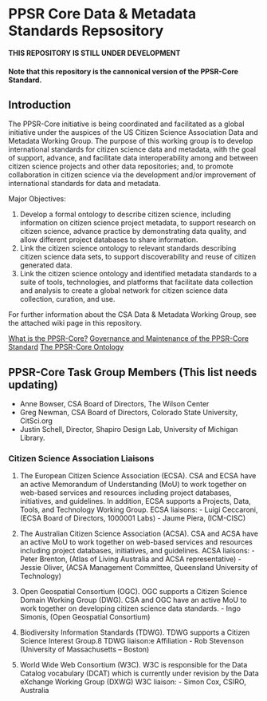 # PPSR Core Data & Metadata Standards Repsository

**THIS REPOSITORY IS STILL UNDER DEVELOPMENT**

#### Note that this repository is the cannonical version of the PPSR-Core Standard.

## Introduction
The PPSR-Core initiative is being coordinated and facilitated as a global initiative under the auspices of the US Citizen Science Association Data and Metadata Working Group. The purpose of this working group is to develop international standards for citizen science data and metadata, with the goal of support, advance, and facilitate data interoperability among and between citizen science projects and other data repositories; and, to promote collaboration in citizen science via the development and/or improvement of international standards for data and metadata.

Major Objectives:
  1.	Develop a formal ontology to describe citizen science, including information on citizen science project metadata, to support research on citizen science, advance practice by demonstrating data quality, and allow different project databases to share information. 
  2.	Link the citizen science ontology to relevant standards describing citizen science data sets, to support discoverability and reuse of citizen generated data.
  3.	Link the citizen science ontology and identified metadata standards to a suite of tools, technologies, and platforms that facilitate data collection and analysis to create a global network for citizen science data collection, curation, and use.  

For further information about the CSA Data & Metadata Working Group, see the attached wiki page in this repository.

[What is the PPSR-Core?](https://github.com/CitSciAssoc/DMWG-PPSR-Core/wiki/About-the-PPSR-Core#what-is-the-ppsr-core)
[Governance and Maintenance of the PPSR-Core Standard](https://github.com/CitSciAssoc/DMWG-PPSR-Core/wiki/About-the-PPSR-Core#governance-structure-and-leadership-team)
[The PPSR-Core Ontology](https://github.com/CitSciAssoc/DMWG-PPSR-Core/wiki/PPSR-Core-Ontology)


## PPSR-Core Task Group Members (**This list needs updating**)
-	Anne Bowser, CSA Board of Directors, The Wilson Center
-	Greg Newman, CSA Board of Directors, Colorado State University, CitSci.org
-	Justin Schell, Director, Shapiro Design Lab, University of Michigan Library.

### Citizen Science Association Liaisons
  1. The European Citizen Science Association (ECSA). CSA and ECSA have an active Memorandum of Understanding (MoU) to work together on web-based services and resources including project databases, initiatives, and guidelines. In addition, ECSA supports a Projects, Data, Tools, and Technology Working Group. ECSA liaisons:
    -	Luigi Ceccaroni, (ECSA Board of Directors, 1000001 Labs)
    -	Jaume Piera, (ICM-CISC)

  2. The Australian Citizen Science Association (ACSA). CSA and ACSA have an active MoU to work together on web-based services and resources including project databases, initiatives, and guidelines. ACSA liaisons:
    -	Peter Brenton, (Atlas of Living Australia and ACSA representative)
    -	Jessie Oliver, (ACSA Management Committee, Queensland University of Technology)

  3. Open Geospatial Consortium (OGC). OGC supports a Citizen Science Domain Working Group (DWG). 
  CSA and OGC have an active MoU to work together on developing citizen science data standards.
    - Ingo Simonis, (Open Geospatial Consortium)

  4. Biodiversity Information Standards (TDWG). TDWG supports a Citizen Science Interest Group.8 TDWG liaison:e Affiliation
    - Rob Stevenson (University of Massachusetts – Boston)

  5. World Wide Web Consortium (W3C). W3C is responsible for the Data Catalog vocabulary (DCAT) which is currently under revision by the Data eXchange Working Group (DXWG) W3C liaison:
    - Simon Cox, CSIRO, Australia

